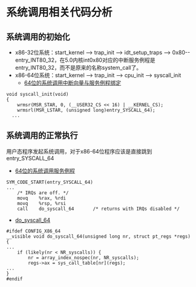 # 系统调用相关代码分析

## 系统调用的初始化

* x86-32位系统：start_kernel --> trap_init --> idt_setup_traps --> 0x80--entry_INT80_32，在5.0内核int0x80对应的中断服务例程是entry_INT80_32，而不是原来的名称system_call了。
* x86-64位系统：start_kernel --> trap_init --> cpu_init --> syscall_init
  * [64位的系统调用中断向量与服务例程绑定](https://github.com/torvalds/linux/blob/c3bfc5dd73c6f519ff0636d4e709515f06edef78/arch/x86/kernel/cpu/common.c#L1670)
```
void syscall_init(void)
{
	wrmsr(MSR_STAR, 0, (__USER32_CS << 16) | __KERNEL_CS);
	wrmsrl(MSR_LSTAR, (unsigned long)entry_SYSCALL_64);
  ...
```
## 系统调用的正常执行

用户态程序发起系统调用，对于x86-64位程序应该是直接跳到entry_SYSCALL_64
  * [64位的系统调用服务例程](https://github.com/torvalds/linux/blob/ab851d49f6bfc781edd8bd44c72ec1e49211670b/arch/x86/entry/entry_64.S#L175)
```
SYM_CODE_START(entry_SYSCALL_64)
...
	/* IRQs are off. */
	movq	%rax, %rdi
	movq	%rsp, %rsi
	call	do_syscall_64		/* returns with IRQs disabled */
```
  * [do_syscall_64](https://github.com/torvalds/linux/blob/ab851d49f6bfc781edd8bd44c72ec1e49211670b/arch/x86/entry/common.c#L282)
```
#ifdef CONFIG_X86_64
__visible void do_syscall_64(unsigned long nr, struct pt_regs *regs)
{
...
	if (likely(nr < NR_syscalls)) {
		nr = array_index_nospec(nr, NR_syscalls);
		regs->ax = sys_call_table[nr](regs);
...
}
#endif
```
